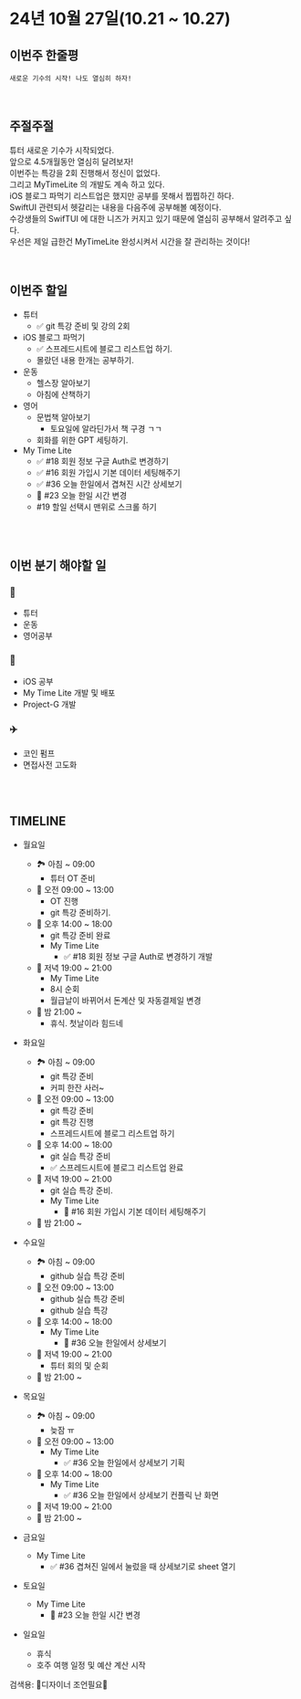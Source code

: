 # 24년 10월 27일(10.21 ~ 10.27)

## **이번주 한줄평**
```
새로운 기수의 시작! 나도 열심히 하자!
```

<br/>

## 주절주절
튜터 새로운 기수가 시작되었다.    
앞으로 4.5개월동안 열심히 달려보자!  
이번주는 특강을 2회 진행해서 정신이 없었다.  
그리고 MyTimeLite 의 개발도 계속 하고 있다.  
iOS 블로그 파먹기 리스트업은 했지만 공부를 못해서 찝찝하긴 하다.  
SwiftUI 관련되서 헷갈리는 내용을 다음주에 공부해볼 예정이다.  
수강생들의 SwifTUI 에 대한 니즈가 커지고 있기 때문에 열심히 공부해서 알려주고 싶다.  
우선은 제일 급한건 MyTimeLite 완성시켜서 시간을 잘 관리하는 것이다!  


<br/>

## 이번주 할일
- 튜터
    - ✅ git 특강 준비 및 강의 2회
- iOS 블로그 파먹기
    - ✅ 스프레드시트에 블로그 리스트업 하기.
    - 몰랐던 내용 한개는 공부하기.
- 운동
    - 헬스장 알아보기
    - 아침에 산책하기
- 영어
    - 문법책 알아보기
        - 토요일에 알라딘가서 책 구경 ㄱㄱ
    - 회화를 위한 GPT 세팅하기.
- My Time Lite
    - ✅ #18 회원 정보 구글 Auth로 변경하기
    - ✅ #16 회원 가입시 기본 데이터 세팅해주기
    - ✅  #36 오늘 한일에서 겹쳐진 시간 상세보기
    - 🚀 #23 오늘 한일 시간 변경
    - #19 할일 선택시 맨위로 스크롤 하기

<br/>



<br/>

## 이번 분기 해야할 일
### 💪 
- 튜터
- 운동
- 영어공부

### 🚀
- iOS 공부
- My Time Lite 개발 및 배포
- Project-G 개발   

### ✈️ 
- 코인 펌프
- 면접사전 고도화


<br/>
<br/>

## TIMELINE
- 월요일
    - 🏞️ 아침 ~ 09:00
        - 튜터 OT 준비
    - 🌅 오전 09:00 ~ 13:00 
        - OT 진행
        - git 특강 준비하기.
    - 🌄 오후 14:00 ~ 18:00
        - git 특강 준비 완료
        - My Time Lite
            - ✅ #18 회원 정보 구글 Auth로 변경하기 개발
    - 🌇 저녁 19:00 ~ 21:00
        - My Time Lite 
        - 8시 순회
        - 월급날이 바뀌어서 돈계산 및 자동결제일 변경
    - 🌙 밤  21:00 ~ 
        - 휴식. 첫날이라 힘드네

- 화요일
    - 🏞️ 아침 ~ 09:00
        - git 특강 준비
        - 커피 한잔 사러~
    - 🌅 오전 09:00 ~ 13:00 
        - git 특강 준비
        - git 특강 진행
        - 스프레드시트에 블로그 리스트업 하기
    - 🌄 오후 14:00 ~ 18:00
        - git 실습 특강 준비
        - ✅ 스프레드시트에 블로그 리스트업 완료
    - 🌇 저녁 19:00 ~ 21:00
        - git 실습 특강 준비.
        - My Time Lite 
            - 🚀 #16 회원 가입시 기본 데이터 세팅해주기
    - 🌙 밤  21:00 ~ 
- 수요일
    - 🏞️ 아침 ~ 09:00
        - github 실습 특강 준비
    - 🌅 오전 09:00 ~ 13:00 
        - github 실습 특강 준비
        - github 실습 특강
    - 🌄 오후 14:00 ~ 18:00
        - My Time Lite 
           - 🚀 #36 오늘 한일에서 상세보기
    - 🌇 저녁 19:00 ~ 21:00
        - 튜터 회의 및 순회
    - 🌙 밤  21:00 ~ 
- 목요일
    - 🏞️ 아침 ~ 09:00
        - 늦잠 ㅠ
    - 🌅 오전 09:00 ~ 13:00 
        - My Time Lite 
           - ✅ #36 오늘 한일에서 상세보기 기획
    - 🌄 오후 14:00 ~ 18:00
        - My Time Lite 
           - ✅ #36 오늘 한일에서 상세보기 컨플릭 난 화면
    - 🌇 저녁 19:00 ~ 21:00
    - 🌙 밤  21:00 ~ 
- 금요일
    - My Time Lite
        - ✅ #36 겹쳐진 일에서 눌렀을 때 상세보기로 sheet 열기

- 토요일
    - My Time Lite
        -  🚀 #23 오늘 한일 시간 변경
- 일요일
    - 휴식
    - 호주 여행 일정 및 예산 계산 시작


검색용:
🎨디자이너 조언필요🎨